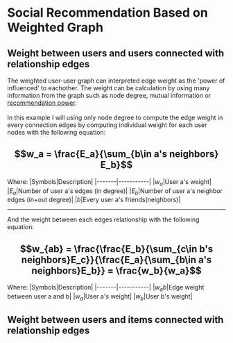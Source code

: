 # Social Recommendation Based on Weighted Graph
## Weight between users and users connected with relationship edges
The weighted user-user graph can interpreted edge weight as the 'power of influenced' to eachother. The weight can be calculation by using many information from the graph such as node degree, mutual information or [recommendation power](https://ieeexplore.ieee.org/document/4770004).
<br/>
<br/>
In this example I will using only node degree to compute the edge weight in every connection edges by computing individual weight for each user nodes with the following equation:

## $$w_a = \frac{E_a}{\sum_{b\in a's neighbors} E_b}$$

Where:
|Symbols|Description|
|-------|-----------|
|$w_a$|User a's weight|
|$E_a$|Number of user a's edges (in degree)|
|$E_b$|Number of user a's neighbor edges (in+out degree)|
|$b$|Every user a's friends(neighbors)|

---

And the weight between each edges relationship with the following equation:

## $$w_{ab} = \frac{\frac{E_b}{\sum_{c\in b's neighbors}E_c}}{\frac{E_a}{\sum_{b\in a's neighbors}E_b}} = \frac{w_b}{w_a}$$

Where:
|Symbols|Description|
|-------|-----------|
|$w_ab$|Edge weight between user a and b|
|$w_a$|User a's weight|
|$w_b$|User b's weight|

## Weight between users and items connected with relationship edges
